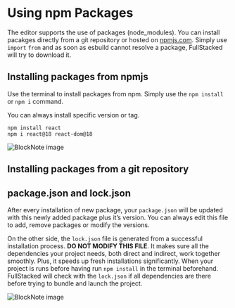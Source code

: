 # Using npm Packages

The editor supports the use of packages (node_modules). You can install pacakges directly from a git repository or hosted on [npmjs.com](https://www.npmjs.com). Simply use `import` `from` and as soon as esbuild cannot resolve a package, FullStacked will try to download it.

## Installing packages from npmjs

Use the terminal to install packages from npm. Simply use the `npm install` or `npm i` command.

You can always install specific version or tag.

```shellscript
npm install react
npm i react@18 react-dom@18
```

![BlockNote image](https://files.fullstacked.org/Screenshot-2025-02-23-at-10.24.49-AM.png)

## Installing packages from a git repository

## package.json and lock.json

After every installation of new package, your `package.json` will be updated with this newly added package plus it’s version. You can always edit this file to add, remove packages or modify the versions.

On the other side, the `lock.json` file is generated from a successful installation process. **DO NOT MODIFY THIS FILE**. It makes sure all the dependencies your project needs, both direct and indirect, work together smoothly. Plus, it speeds up fresh installations significantly. When your project is runs before having run `npm install` in the terminal beforehand. FullStacked will check with the `lock.json` if all dependencies are there before trying to bundle and launch the project.

![BlockNote image](https://files.fullstacked.org/Screenshot-2025-02-23-at-10.26.46-AM.png)
